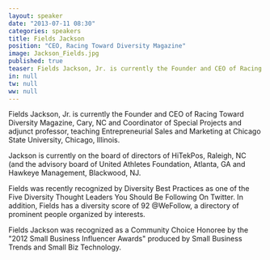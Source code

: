 ```yaml
---
layout: speaker
date: "2013-07-11 08:30"
categories: speakers
title: Fields Jackson
position: "CEO, Racing Toward Diversity Magazine"
image: Jackson_Fields.jpg
published: true
teaser: Fields Jackson, Jr. is currently the Founder and CEO of Racing Toward Diversity Magazine, Cary, NC
in: null
tw: null
ww: null
---
```

Fields Jackson, Jr. is currently the Founder and CEO of Racing Toward Diversity Magazine, Cary, NC and Coordinator of Special Projects and adjunct professor, teaching Entrepreneurial Sales and Marketing at Chicago State University, Chicago, Illinois.

Jackson is currently on the board of directors of  HiTekPos, Raleigh, NC (and the advisory board of United Athletes Foundation, Atlanta, GA and Hawkeye Management, Blackwood,  NJ.

Fields was recently recognized by Diversity Best Practices as one of the Five Diversity Thought Leaders You Should Be Following On Twitter.  In addition, Fields has a diversity score of 92 @WeFollow, a directory of prominent people organized by interests.

Fields Jackson was recognized as a Community Choice Honoree by the "2012 Small Business Influencer Awards" produced by Small Business Trends and Small Biz Technology.
